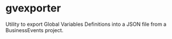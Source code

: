 # gvexporter

Utility to export Global Variables Definitions into a JSON file from a BusinessEvents project.